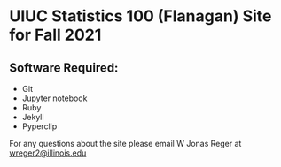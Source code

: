 # UIUC Statistics 100 (Flanagan) Site for Fall 2021

## Software Required:
  - Git
  - Jupyter notebook
  - Ruby
  - Jekyll
  - Pyperclip

For any questions about the site please email W Jonas Reger at wreger2@illinois.edu
